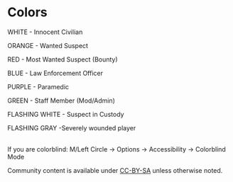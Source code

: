 # Colors



WHITE - Innocent Civilian

ORANGE - Wanted Suspect

RED - Most Wanted Suspect (Bounty)

BLUE - Law Enforcement Officer



PURPLE - Paramedic

GREEN - Staff Member (Mod/Admin)

FLASHING WHITE - Suspect in Custody

FLASHING GRAY -Severely wounded player

\
If you are colorblind: M/Left Circle -> Options -> Accessibility -> Colorblind Mode

Community content is available under [CC-BY-SA](https://www.fandom.com/licensing) unless otherwise noted.
